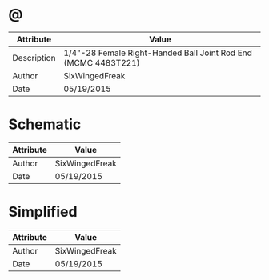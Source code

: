 # @
| Attribute | Value |
| ---  | ---     |
| Description | 1/4&quot;-28 Female Right-Handed Ball Joint Rod End (MCMC 4483T221) |
| Author | SixWingedFreak |
| Date | 05/19/2015 |
# Schematic
| Attribute | Value |
| ---  | ---     |
| Author | SixWingedFreak |
| Date | 05/19/2015 |
# Simplified
| Attribute | Value |
| ---  | ---     |
| Author | SixWingedFreak |
| Date | 05/19/2015 |
